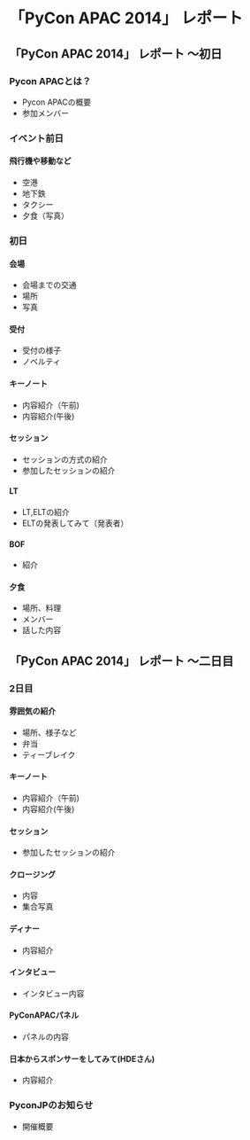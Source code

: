 # 「PyCon APAC 2014」 レポート

## 「PyCon APAC 2014」 レポート ～初日

### Pycon APACとは？

* Pycon APACの概要
* 参加メンバー

### イベント前日

#### 飛行機や移動など

* 空港
* 地下鉄
* タクシー
* 夕食（写真）

### 初日

#### 会場

* 会場までの交通
* 場所
* 写真

#### 受付

* 受付の様子
* ノベルティ

#### キーノート

* 内容紹介（午前)
* 内容紹介(午後)

#### セッション

* セッションの方式の紹介
* 参加したセッションの紹介

#### LT

* LT,ELTの紹介
* ELTの発表してみて（発表者）

#### BOF

* 紹介

#### 夕食

* 場所、料理
* メンバー
* 話した内容

## 「PyCon APAC 2014」 レポート ～二日目


### 2日目

#### 雰囲気の紹介

* 場所、様子など
* 弁当
* ティーブレイク

#### キーノート

* 内容紹介（午前)
* 内容紹介(午後)

#### セッション

* 参加したセッションの紹介

#### クロージング

* 内容
* 集合写真

#### ディナー

* 内容紹介

#### インタビュー

* インタビュー内容

#### PyConAPACパネル

* パネルの内容

#### 日本からスポンサーをしてみて(HDEさん)

* 内容紹介

### PyconJPのお知らせ

* 開催概要